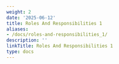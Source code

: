 ```yaml
---
weight: 2
date: '2025-06-12'
title: Roles And Responsibilities 1
aliases:
- /docs/roles-and-responsibilities_1/
description: ''
linkTitle: Roles And Responsibilities 1
type: docs
---
```



